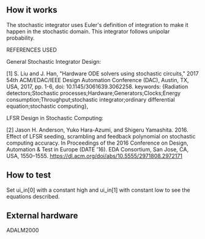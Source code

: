 <!---

This file is used to generate your project datasheet. Please fill in the information below and delete any unused
sections.

You can also include images in this folder and reference them in the markdown. Each image must be less than
512 kb in size, and the combined size of all images must be less than 1 MB.
-->

## How it works
The stochastic integrator uses Euler's definition of integration to make it happen in the stochastic domain. This integrator follows unipolar probability.

REFERENCES USED

General Stochastic Integrator Design:​

[1] S. Liu and J. Han, "Hardware ODE solvers using stochastic circuits," 2017 54th ACM/EDAC/IEEE Design Automation Conference (DAC), Austin, TX, USA, 2017, pp. 1-6, doi: 10.1145/3061639.3062258. keywords: {Radiation detectors;Stochastic processes;Hardware;Generators;Clocks;Energy consumption;Throughput;stochastic integrator;ordinary differential equation;stochastic computing},

LFSR Design in Stochastic Computing:​

[2] Jason H. Anderson, Yuko Hara-Azumi, and Shigeru Yamashita. 2016. Effect of LFSR seeding, scrambling and feedback polynomial on stochastic computing accuracy. In Proceedings of the 2016 Conference on Design, Automation & Test in Europe (DATE '16). EDA Consortium, San Jose, CA, USA, 1550–1555. https://dl.acm.org/doi/abs/10.5555/2971808.2972171


## How to test
Set ui_in[0] with a constant high and ui_in[1] with constant low to see the equations described. 

## External hardware
ADALM2000
